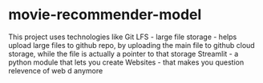 # movie-recommender-model
This project uses technologies like
Git LFS - large file storage - helps upload large files to github repo, by uploading the main file to github cloud storage, while the file is actually a pointer to that storage
Streamlit - a python module that lets you create Websites - that makes you question relevence of web d anymore
